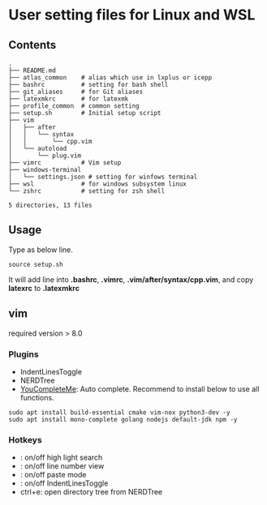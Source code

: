 # User setting files for Linux and WSL


## Contents

```
.
├── README.md
├── atlas_common    # alias which use in lxplus or icepp
├── bashrc          # setting for bash shell
├── git_aliases     # for Git aliases
├── latexmkrc       # for latexmk
├── profile_common  # common setting
├── setup.sh        # Initial setup script
├── vim
│   ├── after
│   │   └── syntax
│   │       └── cpp.vim
│   └── autoload
│       └── plug.vim
├── vimrc           # Vim setup
├── windows-terminal
│   └── settings.json # setting for winfows terminal
├── wsl             # for windows subsystem linux
└── zshrc           # setting for zsh shell

5 directories, 13 files
```


## Usage
Type as below line.
```
source setup.sh
```
It will add line into **.bashrc**, **.vimrc**, **.vim/after/syntax/cpp.vim**,
and copy **latexrc** to **.latexmkrc**


## vim
required version > 8.0

### Plugins
- IndentLinesToggle
- NERDTree
- [YouCompleteMe](https://github.com/ycm-core/YouCompleteMe): Auto complete. Recommend to install below to use all functions.
```
sudo apt install build-essential cmake vim-nox python3-dev -y
sudo apt install mono-complete golang nodejs default-jdk npm -y
```


### Hotkeys
- <F4>: on/off high light search
- <F5>: on/off line number view
- <F6>: on/off paste mode
- <F7>: on/off IndentLinesToggle
- ctrl+e: open directory tree from NERDTree

